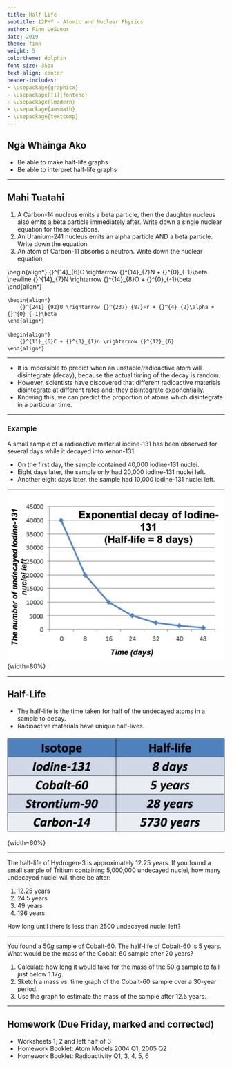```yaml
---
title: Half Life
subtitle: 12PHY - Atomic and Nuclear Physics
author: Finn LeSueur
date: 2019
theme: finn
weight: 5
colortheme: dolphin
font-size: 35px
text-align: center
header-includes:
- \usepackage{graphicx}
- \usepackage[T1]{fontenc}
- \usepackage{lmodern}
- \usepackage{amsmath}
- \usepackage{textcomp}
---
```


## Ngā Whāinga Ako

- Be able to make half-life graphs
- Be able to interpret half-life graphs

---

## Mahi Tuatahi

1. A Carbon-14 nucleus emits a beta particle, then the daughter nucleus also emits a beta particle immediately after. Write down a single nuclear equation for these reactions.
2. An Uranium-241 nucleus emits an alpha particle AND a beta particle. Write down the equation.
3. An atom of Carbon-11 absorbs a neutron. Write down the nuclear equation.

<aside class="notes">
	\begin{align*}
		{}^{14}_{6}C \rightarrow {}^{14}_{7}N + {}^{0}_{-1}\beta \newline
		{}^{14}_{7}N \rightarrow {}^{14}_{8}O + {}^{0}_{-1}\beta
	\end{align*}

	\begin{align*}
		{}^{241}_{92}U \rightarrow {}^{237}_{87}Fr + {}^{4}_{2}\alpha + {}^{0}_{-1}\beta
	\end{align*}

	\begin{align*}
		{}^{11}_{6}C + {}^{0}_{1}n \rightarrow {}^{12}_{6}
	\end{align*}
</aside>

---

- It is impossible to predict when an unstable/radioactive atom will disintegrate (decay), because the actual timing of the decay is random.
- However, scientists have discovered that different radioactive materials disintegrate at different rates and; they disintegrate exponentially.
- Knowing this, we can predict the proportion of atoms which disintegrate in a particular time.

---

### Example

A small sample of a radioactive material iodine-131 has been observed for several days while it decayed into xenon-131.

- On the first day, the sample contained 40,000 iodine-131 nuclei.
- Eight days later, the sample only had 20,000 iodine-131 nuclei left.
- Another eight days later, the sample had 10,000 iodine-131 nuclei left.

---

![](../assets/5-half-life-graph.png){width=80%}

---

## Half-Life

- The half-life is the time taken for half of the undecayed atoms in a sample to decay.
- Radioactive materials have unique half-lives.

![](../assets/5-half-life-table.png){width=60%}

---

The half-life of Hydrogen-3 is approximately 12.25 years. If you found a small sample of Tritium containing 5,000,000 undecayed nuclei, how many undecayed nuclei will there be after:

1. 12.25 years
2. 24.5 years
3. 49 years
4. 196 years

How long until there is less than 2500 undecayed nuclei left?

---

You found a $50 g$ sample of Cobalt-60. The half-life of Cobalt-60 is 5 years.
What would be the mass of the Cobalt-60 sample after 20 years?

1. Calculate how long it would take for the mass of the 50 g sample to fall just below $1.17 g$.
2. Sketch a mass vs. time graph of the Cobalt-60 sample over a 30-year period.
3. Use the graph to estimate the mass of the sample after 12.5 years.

---

## Homework (Due Friday, marked and corrected)

- Worksheets 1, 2 and left half of 3
- Homework Booklet: Atom Models 2004 Q1, 2005 Q2
- Homework Booklet: Radioactivity Q1, 3, 4, 5, 6
